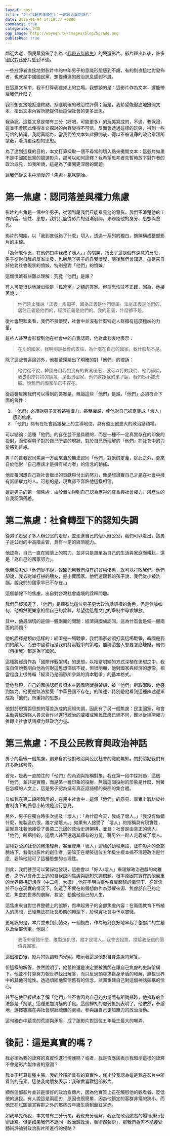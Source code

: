 ```yaml
---
layout: post
title: "評《我是五年級生》：一部政治諷刺影片"
date: 2016-01-04 14:10:37 +0800
comments: true
categories: 評論
ogp_image: http://wayneh.tw/images/blog/5grade.png 
published: true 
---
```


鄰近大選，國民黨發佈了名為《[我是五年級生](https://www.facebook.com/mykmt/videos/10153800594912973/)》的競選影片。影片釋出以後，許多國民對此影片感到不適。

一些批評者直接地對影片中的中年男子的意識形態感到不齒，有的則直接地對發佈者，也就是中國國民黨，想要傳達的政治訊息感到不屑。

在這篇文章中，我不打算表達如上的立場。我想談的是：這影片作為文本，還能帶給我們什麼？

我不想直接地抵達終點，抵達明確的政治性評價；而是，我希望能徹底地攤開文本，指出文本內容所能提供給這個社會的更多反思。

我承認，這篇文章是帶有三分（好吧，可能更多）的玩笑寫成的，不過，我保證，這並不會因此使得本文探討的內容變得不可信，反而會透過這樣的玩笑，得到一些可信的結論。我認真認為，當我們將文本如此攤開後，得以不被淺薄的政治意涵所蒙蔽，看清更深刻的思想。

為了達到這樣的目的，本文打算採取一個不尋常的切入點來攤開文本：這影片如果不是中國國民黨的競選影片，那可以如何詮釋？我希望思考者先暫時放下對作者的政治成見，如我所說，這是為了攤開更深層的問題。

讓我們從文本中瀰漫的「焦慮」氣氛開始。

<!--more-->

# 第一焦慮：認同落差與權力焦慮

影片的主角是一個中年男子，從頭到尾我們只能看見他的背影。我們不清楚他的工作內容、個性、思想，我們只能從影片的逐漸展開，來辨認他的身分、思想與臉孔。

影片的開始，以「我到底做錯了什麼」切入，透過一系列的獨白，鋪陳構成整部影片的主線。

「為什麼今天，在他們口中我成了壞人。」的哀陳，指出了這是個有深意的反思，男子從對自我的反省出發，也顯示了男子的自我懷疑，隨後我們會知道，這是來自於他對社會現狀的憤嫉，特別是對「他們」的憤嫉。

這個憤嫉有些難以理解：究竟「他們」是誰？

有人可能很快地說出像是「民進黨」之類的答案。但這恐怕並不正確，因為，他接著說：

> 他們禁止我說「正義」兩個字，因為正義是他們專屬。法庭正義是他們的，居住正義是他們的，經濟正義是他們的。我的正義，什麼都不是。

從社會現狀來看，我們不禁懷疑，社會中並沒有什麼特定人群擁有這麼極端的力量。

這些人甚至會影響到他在社會中的自我認同，他對此悲哀地表示：

> 在別的國家，我明明是社會的支柱，為什麼在自己的國家，我什麼都不是。

除了這些普遍論述外，他甚至還給出了明確的對「他們」的控訴：

> 他們從不說，韓國光用我們沒有的貿易優惠，就可以打敗我們。他們卻說，我去對岸打拼的朋友，是出賣國家。他們還跟我的孩子說，我們從小被洗腦。說我們的國家早已不存在。

從這種反應我們可以得到的答案是，無論這些「他們」是誰，「他們」必須符合下面的條件：

1. 「他們」必須對男子具有某種權力、甚至權威，使他對自己被定義成「壞人」感到焦慮。
2. 「他們」具有在社會話語權上的主導地位，具有遠比他更大的政治話語權。

可以結論：這種「他們」的存在並不是具體的，而是一種不一定真實存在的印象的投射，而使得男子對於自己所處的現狀、對於自己所理解的「他們」在社會中的力量感到焦慮。

男子的自我認同焦慮一方面來自於無法認同「他們」對他的定義，除此之外，更來自於他對「自己應該才是擁有權力者」的信念的動搖。

他反覆回想自己對社會做出的貢獻與付出的努力，像是想證實自己才是在社會中擁有話語權力的人。可悲的是，現實卻不容許他這樣相信。

這是男子的第一個焦慮：由於無法得到自己認為應得的尊重與社會權力，所產生的自我認同落差。

# 第二焦慮：社會轉型下的認知失調

從男子走過了多人辦公室的走廊，並走進自己的個人辦公室，我們可以看出，該男子是公司的中高階主管，具有一定的經濟能力。

他認為，自己一直在經濟上的努力，並非只是單單為自己的生活與家庭而耕耘，還是「為自己的國家努力」。

他無法忍受「他們從不說，韓國光用我們沒有的貿易優惠，就可以打敗我們。他們卻說，我去對岸打拼的朋友，是出賣國家。他們還跟我的孩子說，我們從小被洗腦。說我們的國家早已不存在。」

這個軸線下的焦慮，出自對台灣社會處境的詮釋問題。

我們已經知道了，「他們」是擁有比這位男子更大政治話語權的角色，但是無論如何，他顯然更樂意相信自己的詮釋，希望從這種文化的宰制中尋求解放。

其中，他最關切的是個一體兩面的問題：經濟與國族認同。這為什麼會是個一體兩面的問題？

他的詮釋是類似這樣的：經濟是一場戰爭，我們國家必須打贏這場戰爭，韓國是我們的敵人，而去中國耕耘是我們打贏戰爭的策略。無論這些人想要怎麼賺錢，他們（包括我）都是為了國家。

這種將經濟作為「國際作戰架構」的思想，以相當明顯的方式深植在思想之中。我沒自信說我明白他為何對這思想深信不疑，但很明顯，他對國家與經濟的想像，相當程度上很倚賴「經濟乃是國家所參與的資本戰爭」的基本格式。

當他發現，自己的國族認同與資本主義國際戰爭架構，被「他們」所取消時，他感到無力。他更是無法接受「中華民國不存在」的陳述，特別是他看到這種陳述逐漸成為「他們」所秉持的思想。

他對於現實與思想的落差造成的認知失調，因此有了另一個焦慮：民主國家，和會主動與經濟強人尋求合作以進行統治的威權或殖民政府已經不同，難以從經濟權力推導出社會話語權力與政治力量。

# 第三焦慮：不良公民教育與政治神話

男子的最後一個焦慮，則來自於他對政治與公民社會的徹底無知。關於這點我們有許多脈絡可尋。

首先，是我一直關注的「他們」的內涵與指稱對象。我在第一段中探討過，這個「他們」並非是實體，而是某一種印象的投射，無論這個投射的形象是什麼、附著在怎樣的人文上，這是男子認為擁有真正話語權的東西的集合體。

又如我在第二段所暗示的，在民主社會中，這個「他們」的意見，事實上取材於社會制度下的民意小結或是流行意見。

另外，男子在獨白時多次提及「壞人」：「為什麼今天，我成了壞人。」「我沒有做錯什麼，誰製造仇恨，誰才是壞人。」如果有人接受了「壞人」的指稱具有現實性，這就意味著他接受了善惡二元論的政治史詩架構，並且：社會是由真正的壞人、「他們」所把持的。這壞人甚至透過其擁有的力量，將另外一群人定義成了壞人。

這種對公民社會的粗淺理解，甚至使用「壞人」這樣的幼稚用語，放在影片的全部脈絡下，看得出影片的創作者，要嘛正在嘲笑這位五年級生根本搞不清楚政治是什麼，要嘛他認可了這種思想的合理性。

到此，我們甚至可以驚訝地發現，這些會以「好人/壞人」來理解政治遊戲的幼稚者，之所以會產生上述的自我認同焦慮與認知失調問題，根本原因其實在於他嚴重的世界架構幻想症（中二病，大概）：他在不明白事件真實面貌的情況下、在盲信於不存在現實的情況下，創造了不實在的假想敵作為恐懼來源、焦慮於自己的定位、焦慮於世界的崩解，甚至，動搖他自己的人生。

這焦慮來自對世界整體上的誤解，貫串起男子的全部焦慮內容：在黨國教育下所植入的思想，已經無法在社會形態的轉型下，於現實社會中予以貫徹。

更嘲諷的是，本片並未到此結束，一個獨白，作為結局良好地串起了整部片的主題以及全部伏筆，他說：

> 我沒有做錯什麼，誰製造仇恨，誰才是壞人。我會去投票，投給我堅信的價值與國家。

這個獨白後，影片的色調轉向光明，暗示著這是他對自身焦慮的解答。

但這樣的解答，依然說明了，他最終還是決定要被圍困在讓自己焦慮的史詩架構下，他並不打算努力朝世界找出解答，而只反過頭尋求自身矛盾的和解，無視世界中的其他可能性。透過頑固地堅信舊有的信念，試圖重建自己對這個神話架構的信心。

甚至在他已經根本了解「他們」並不會因為自己的力量而有所動搖時，他採取的作法卻是「投票」這種更加消極的手段。這個掙扎的虛弱抵抗表明了，他依然，矛盾地，選擇龜縮在與社會現狀疏離的處境，參與讓自己更加無力的政治活動。

這句獨白中蘊含的荒謬與矛盾，成了該影片對這位五年級生最大的嘲弄。

# 後記：這是真實的嗎？

我必須為我的詮釋的真實性進行辯護嗎？或者，我是否應該表示我暗示這樣的詮釋不會是影片製作者的意圖？

我並不打算這種主張。我的詮釋所具有的真實性，僅止於我認為這是我在影片中所看到的元素。這使我向朋友表示：我確實喜歡這部影片。

顯然這部影片並非是很好的政治宣傳片，因為他實質上正在觸怒他的觀看者、貶低他的選民。有人說這是兩面刃，原因也很簡單，因為他鎖定的客群非常的狹小，而他正在試圖讓其客群之外的那些五年級生感到面紅耳赤。

如我早先所說，本文帶有三分玩笑。我也充分理解，我正在政治遊戲的場域進行藝術詮釋。但是如果我們不認同「政治歸政治，藝術歸藝術」，那我們為何不能接受藝術評論對政治影片所進行的侵略？
